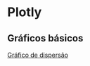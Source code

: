 # Plotly

## Gráficos básicos
[Gráfico de dispersão]([https://www.teste.com](https://github.com/souzaalmeidaluana/plotly_exemplos/blob/main/Grafico_Dispersao.ipynb))
